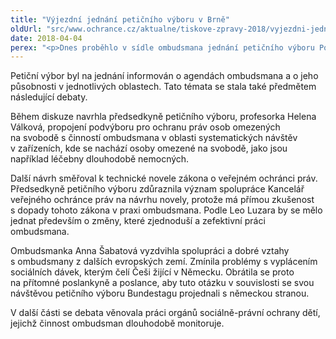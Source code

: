```yaml
---
title: "Výjezdní jednání petičního výboru v Brně"
oldUrl: "src/www.ochrance.cz/aktualne/tiskove-zpravy-2018/vyjezdni-jednani-peticniho-vyboru-v-brne"
date: 2018-04-04
perex: "<p>Dnes proběhlo v sídle ombudsmana jednání petičního výboru Poslanecké sněmovny Parlamentu ČR. Smyslem jednání bylo seznámení členů petičního výboru s činností ombudsmana a diskuze nad možnostmi vzájemné spolupráce.</p>"
---
```


<!-- imported from the old website -->

<p>Petiční výbor byl na jednání informován o agendách ombudsmana a o jeho působnosti v jednotlivých oblastech. Tato témata se stala také předmětem následující debaty. </p> <p>Během diskuze navrhla předsedkyně petičního výboru, profesorka Helena Válková, propojení podvýboru pro ochranu práv osob omezených na svobodě s činností ombudsmana v oblasti systematických návštěv v zařízeních, kde se nachází osoby omezené na svobodě, jako jsou například léčebny dlouhodobě nemocných.</p> <p>Další návrh směřoval k technické novele zákona o veřejném ochránci práv. Předsedkyně petičního výboru zdůraznila význam spolupráce Kancelář veřejného ochránce práv na návrhu novely, protože má přímou zkušenost s dopady tohoto zákona v praxi ombudsmana. Podle Leo Luzara by se mělo jednat především o změny, které zjednoduší a zefektivní práci ombudsmana. </p> <p>Ombudsmanka Anna Šabatová vyzdvihla spolupráci a dobré vztahy s ombudsmany z dalších evropských zemí. Zmínila problémy s vyplácením sociálních dávek, kterým čelí Češi žijící v Německu. Obrátila se proto na přítomné poslankyně a poslance, aby tuto otázku v souvislosti se svou návštěvou petičního výboru Bundestagu projednali s německou stranou. </p> <p>V další části se debata věnovala práci orgánů sociálně-právní ochrany dětí, jejichž činnost ombudsman dlouhodobě monitoruje.</p>
